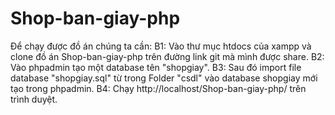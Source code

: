 # Shop-ban-giay-php
Để chạy được đồ án chúng ta cần:
<space>B1: Vào thư mục htdocs của xampp và clone đồ án Shop-ban-giay-php trên đường link git mà mình được share.<space>
B2: Vào phpadmin tạo một database tên "shopgiay".
B3: Sau đó import file database "shopgiay.sql" từ trong Folder "csdl" vào database shopgiay mới tạo trong phpadmin.
B4: Chạy http://localhost/Shop-ban-giay-php/ trên trình duyệt.
